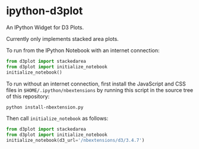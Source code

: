 ipython-d3plot
==============

An IPython Widget for D3 Plots.

Currently only implements stacked area plots.

To run from the IPython Notebook with an internet connection:

```python
from d3plot import stackedarea
from d3plot import initialize_notebook
initialize_notebook()
```

To run without an internet connection, first install the JavaScript and CSS files
in `$HOME/.ipython/nbextensions` by running this script in the source tree of this repository:

```bash
python install-nbextension.py
```

Then call `initialize_notebook` as follows:


```python
from d3plot import stackedarea
from d3plot import initialize_notebook
initialize_notebook(d3_url='/nbextensions/d3/3.4.7')
```
